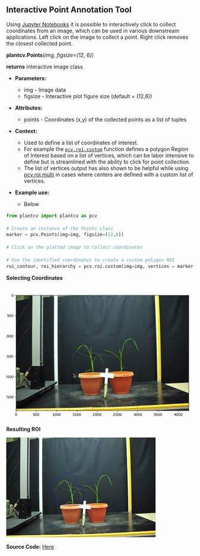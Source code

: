 ## Interactive Point Annotation Tool

Using [Jupyter Notebooks](jupyter.md) it is possible to interactively click to collect coordinates from an image, which can be used in various downstream applications. Left click on the image to collect a point. Right click removes the
closest collected point.

**plantcv.Points**(*img, figsize=(12, 6)*)

**returns** interactive image class

- **Parameters:**
    - img - Image data
    - figsize - Interactive plot figure size (default = (12,6))

- **Attributes:**
    - points - Coordinates (x,y) of the collected points as a list of tuples

- **Context:**
    - Used to define a list of coordinates of interest.
    - For example the [`pcv.roi.custom`](roi_custom.md) function defines a polygon Region of Interest based on a list of vertices, which can be labor intensive to define but is streamlined with the ability to click for point collection.
    - The list of vertices output has also shown to be helpful while using [pcv.roi.multi](roi_multi.md) in cases where centers are defined with a custom list of vertices.    
- **Example use:**
    - Below


```python
from plantcv import plantcv as pcv

# Create an instance of the Points class
marker = pcv.Points(img=img, figsize=(12,6))

# Click on the plotted image to collect coordinates

# Use the identified coordinates to create a custom polygon ROI
roi_contour, roi_hierarchy = pcv.roi.custom(img=img, vertices = marker.points)

```

**Selecting Coordinates**

![screen-gif](img/documentation_images/annotate_Points/custom_roi.gif)

**Resulting ROI**

![Screenshot](img/documentation_images/annotate_Points/custom_roi.jpg)


**Source Code:** [Here](https://github.com/danforthcenter/plantcv/blob/master/plantcv/plantcv/classes.py)
